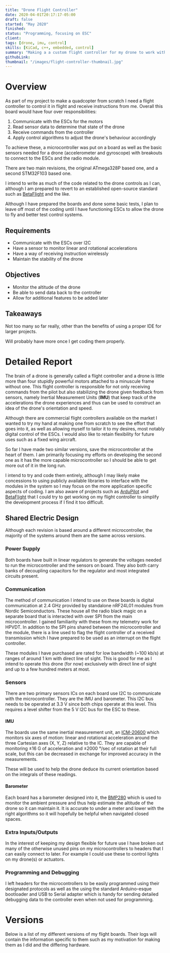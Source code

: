```yaml
---
title: "Drone Flight Controller"
date: 2020-04-01T20:17:17-05:00
draft: false
started: "May 2020"
finished:
status: "Programming, focusing on ESC"
client:
tags: [drone, imu, control]
skills: [KiCad, c++, embedded, control]
summary: "Making a a custom flight controller for my drone to work with my custom ESCs and potentially other electronics."
githubLink:
thumbnail: "/images/flight-controller-thumbnail.jpg"
---
```


# Overview

As part of my project to make a quadcopter from scratch I need a flight controller to control it in flight and receive instructions from me. Overall this board would have four over responsibilities:

1. Communicate with the ESCs for the motors
2. Read sensor data to determine that state of the drone
3. Receive commands from the controller
4. Apply control algorithms to adjust the drone's behaviour accordingly

To achieve these, a microcontroller was put on a board as well as the basic sensors needed for a drone (accelerometer and gyroscope) with breakouts to connect to the ESCs and the radio module.

There are two main revisions, the original ATmega328P based one, and a second STM32F103 based one.

I intend to write as much of the code related to the drone controls as I can, although I am prepared to revert to an established open-source standard such as [BetaFlight](https://betaflight.com/) and the like.

Although I have prepared the boards and done some basic tests, I plan to leave off most of the coding until I have functioning ESCs to allow the drone to fly and better test control systems.

## Requirements

- Communicate with the ESCs over I2C
- Have a sensor to monitor linear and rotational accelerations
- Have a way of receiving instruction wirelessly
- Maintain the stability of the drone

## Objectives

- Monitor the altitude of the drone
- Be able to send data back to the controller
- Allow for additional features to be added later

## Takeaways

Not too many so far really, other than the benefits of using a proper IDE for larger projects. 

Will probably have more once I get coding them properly.

# Detailed Report

The brain of a drone is generally called a flight controller and a drone is little more than four stupidly powerful motors attached to a minuscule frame without one. This flight controller is responsible for not only receiving commands from the pilot but also stabilizing the drone given feedback from sensors, namely Inertial Measurement Units (**IMU**) that keep track of the accelerations the drone experiences and thus can be used to construct an idea of the drone's orientation and speed.

Although there are commercial flight controllers available on the market I wanted to try my hand at making one from scratch to see the effort that goes into it, as well as allowing myself to tailor it to my desires, most notably digital control of the ESCs. I would also like to retain flexibility for future uses such as a fixed wing aircraft.

So far I have made two similar versions, save the microcontroller at the heart of them. I am primarily focusing my efforts on developing the second one as it has the more capable microcontroller so I should be able to get more out of it in the long run. 

I intend to try and code them entirely, although I may likely make concessions to using publicly available libraries to interface with the modules in the system so I may focus on the more application specific aspects of coding. I am also aware of projects such as [ArduPilot](https://ardupilot.org/) and [BetaFlight](https://betaflight.com/) that I could try to get working on my flight controller to simplify the development process if I find it too difficult.

## Shared Electric Design

Although each revision is based around a different microcontroller, the majority of the systems around them are the same across versions.

### Power Supply

Both boards have built in linear regulators to generate the voltages needed to run the microcontroller and the sensors on board. They also both carry banks of decoupling capacitors for the regulator and most integrated circuits present.

### Communication

The method of communication I intend to use on these boards is digital communication at 2.4&nbsp;GHz provided by standalone nRF24L01 modules from Nordic Semiconductors. These house all the radio black magic on a separate board that is interacted with over SPI from the main microcontroller. I gained familiarity with these from my telemetry work for HPVDT. In addition to the SPI pins shared between the microcontroller and the module, there is a line used to flag the flight controller of a received transmission which I have prepared to be used as an interrupt on the flight controller.

These modules I have purchased are rated for low bandwidth (~100&nbsp;kb/s) at ranges of around 1&nbsp;km with direct line of sight. This is good for me as I intend to operate this drone (for now) exclusively with direct line of sight and up to a few hundred meters at most.

### Sensors

There are two primary sensors ICs on each board use I2C to communicate with the microcontroller. They are the IMU and barometer. This I2C bus needs to be operated at 3.3&nbsp;V since both chips operate at this level. This requires a level shifter from the 5&nbsp;V I2C bus for the ESC to these.

#### IMU

The boards use the same inertial measurement unit, an [ICM-20600](https://invensense.tdk.com/products/motion-tracking/6-axis/icm-20600/) which monitors six axes of motion: linear and rotational acceleration around the three Cartesian axes (X, Y, Z) relative to the IC. They are capable of monitoring ±16&nbsp;G of acceleration and ±2000&nbsp;°/sec of rotation at their full scale, but this can be decreased in exchange for improved accuracy in the measurements.

These will be used to help the drone deduce its current orientation based on the integrals of these readings. 

#### Barometer 

Each board has a barometer designed into it, the [BMP280](https://www.bosch-sensortec.com/products/environmental-sensors/pressure-sensors/bmp280/) which is used to monitor the ambient pressure and thus help estimate the altitude of the drone so it can maintain it. It is accurate to under a meter and lower with the right algorithms so it will hopefully be helpful when navigated closed spaces.

### Extra Inputs/Outputs

In the interest of keeping my design flexible for future use I have broken out many of the otherwise unused pins on my microcontrollers to headers that I can easily connect to later. For example I could use these to control lights on my drone(s) or actuators.

### Programming and Debugging 

I left headers for the microcontrollers to be easily programmed using their designated protocols as well as the using the standard Arduino-esque bootloader and USB to Serial adapter which is handy for sending detailed debugging data to the controller even when not used for programming.

# Versions

Below is a list of my different versions of my flight boards. Their logs will contain the information specific to them such as my motivation for making them as I did and the differing hardware.
